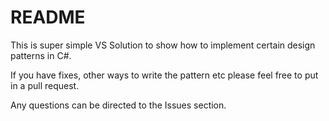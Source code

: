 # README #

This is super simple VS Solution to show how to implement certain design patterns in C#.

If you have fixes, other ways to write the pattern etc please feel free to put in a pull request.

Any questions can be directed to the Issues section.